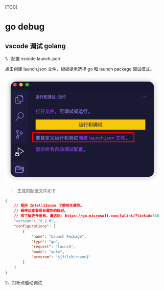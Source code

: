 [TOC]

# go debug

## vscode 调试 golang

1、配置 vscode launch.json

点击创建 launch.json 文件，根据提示选择 go 和 launch package 调试模式。

![vscode_debug_go](./.godebug.assets/vscode_debug_go.png)

> 生成的配置文件如下

```json
{
    // 使用 IntelliSense 了解相关属性。 
    // 悬停以查看现有属性的描述。
    // 欲了解更多信息，请访问: https://go.microsoft.com/fwlink/?linkid=830387
    "version": "0.2.0",
    "configurations": [
        {
            "name": "Launch Package",
            "type": "go",
            "request": "launch",
            "mode": "auto",
            "program": "${fileDirname}"
        }
    ]
}
```

2、打断点启动调试
